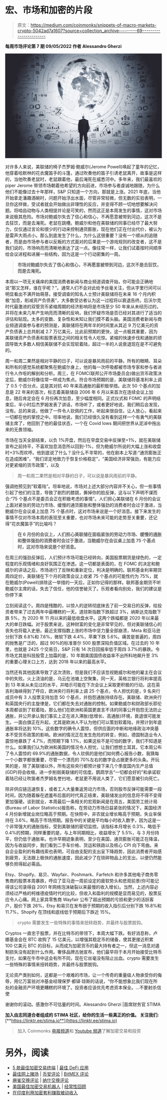 # 宏、市场和加密的片段

> 原文：<https://medium.com/coinmonks/snippets-of-macro-markets-crypto-5042ad7a1607?source=collection_archive---------69----------------------->

**每周市场评论第 7 期
09/05/2022
作者 Alessandro Gherzi**

![](img/ffe021c37ee99ba6d38e929abefc9ad9.png)

对许多人来说，美联储的椅子杰罗姆·鲍威尔(Jerome Powell)唤起了童年的记忆，他穿着哈默林的花衣魔笛手的斗篷，通过吹奏他的笛子引诱老鼠离开，故事是这样的，当他吹奏老鼠时，老鼠跟着他，最后淹死在威悉河中。多年来，我们最喜欢的 piper Jerome 带领市场朝着他希望的方向前进，市场参与者虔诚地跟随，为什么他们不能像过去十年那样，S&P 只知道一个方向，那就是上涨。2021 年底，当他开始拿走潘趣酒碗时，问题开始浮出水面，尽管非常轻微，但无数的实验表明，一旦你这样做，受试者就会开始做出非理性的反应，并变得不顾一切地想要解决问题。将啮齿动物与人类相提并论是可笑的，然而这正是本周发生的事情，这对市场来说极其危险。市场对鲍威尔失去了信心和信心，不再愿意被带到河边，这次不是去狂饮，而是去淹死。老鼠在跳槽。鲍威尔和他在美联储的同事已经尽了最大努力，仅仅通过言论和很少的行动来控制通货膨胀，现在他们正在付出代价，被认为是雷声大雨点小。那么到底发生了什么，为什么这很重要？没有一个顺从的追随者，而是由市场参与者以反叛的方式面对的后果是一个游戏规则的改变者，这不是我们说的，市场响亮而清晰地表达了这一点。像往常一样，让我们试着按时间顺序给会议进程和进展一些结构，因为这是一个行动密集的一周。

> **市场对鲍威尔失去了信心和信心，不再愿意被带到河边，这次不是去狂饮，而是去淹死。**

本周以一项无关痛痒的美国消费者新闻与商业频道调查开始，你可能会正确地说“那又怎样，谁在乎呢？”。通常人们不会对此给予丝毫关注，但从字里行间可以明显看出不满开始萌芽。接受调查的知名人士预计美联储将在未来 16 个月内积极“加息，削减资产负债表”，大多数受访者认为这一过程将以衰退告终。后沃尔克时代最激进的双管货币紧缩周期的经济影响将是市场至少 50 年来从未经历过的，并将在未来几年产生响亮而清晰的反响，我们怀疑市场是否已经对其进行了适当的评估和贴现。太多的变数、复杂性和未知让我们摸不着头脑。美国消费者新闻与商业频道调查参与者的预测是，美联储将在两年半的时间里从其近 9 万亿美元的资产负债表上总共削减 2.7 万亿美元，比此前预期的更快，这一点极其重要，因为美联储资产负债表和股票表现之间的相关性令人吃惊。紧缩的快速步伐和通胀的顽固导致大多数人相信美联储不会实现软着陆，超过一半的人说衰退现在是不可避免的。

周一和周二果然是相对平静的日子，可以说是暴风雨前的平静。所有的眼睛、耳朵和所有的感觉系统都聚焦在鲍威尔身上，他的每一次呼吸都被市场专家和参与者进行令人作呕的解剖和分析。周三，在 FOMC(联邦公开市场委员会)做出货币政策决定后，鲍威尔将像往常一样成为焦点。符合市场预期的是，美联储将基准利率上调了 0.5 个百分点，这是其对抗 40 年来高通胀的最积极举措。此次 50 个基点的加息是 22 年来的首次，标志着美联储自 2006 年 6 月以来首次在连续会议上加息，随后肯定会在 6 月份再次加息，至少幅度相同。正式仪式和 FOMC 的声明结束后，半小时后杰罗姆发表了讲话，市场听了，或者更好地说，我们稍后会发现，没有。总的来说，他做了一件令人钦佩的工作，听起来很自信，让人放心，看起来一切都在他的掌控之中。坦率地说，我们已经很久没有看到这样一个有勇气的美联储主席了，他回到了他的最佳状态，一个在 Covid lows 期间把世界从泥淖中拖出来的无畏领袖。

市场在当天全部结束，以负 1%开盘，然后在早盘交易中反弹至+1%，就在美联储宣布之前持平，不喜欢加息消息所以回到-1%，但为鲍威尔所说的大幅上涨和收盘时+3%而欢呼。他到底说了什么？没什么不寻常的，他在剧本上写道:“通货膨胀正在造成困难”，“我们坚定地致力于恢复价格稳定”，“美国经济非常强劲，有能力应对更紧缩的货币政策”，以及

> 周一和周二果然是相对平静的日子，可以说是暴风雨前的平静。

强调他预见到“软着陆”。坦率地说，市场对上述大部分内容并不关心，但一些事情引起了他们的注意，导致了剧烈的膝跳，撕掉你的脸反弹，这与以下声明不谋而合:“75 个基点不是委员会正在积极考虑的事情”。人们担心美联储在 6 月份的会议上面对紧张的劳动力市场、缓慢的通货膨胀和整体强劲的消费者时会过于激进，当鲍威尔在会议桌上加息 75 个基点时，这对市场来说是一个好消息。接下来发生的事情不仅对市场本周的表现至关重要，也对市场未来可能的走势至关重要，还记得“花衣魔笛手”的比喻吗？

> **在 6 月份的会议上，人们担心美联储在面临紧张的劳动力市场、缓慢的通胀和整体强劲的消费者时会过于激进，当鲍威尔在会议桌上加息 75 个基点时，这对市场来说是个好消息。**

在周三的强劲反弹后，人们预计市场可能已经转向，美国股票期货是绿色的，一定程度的乐观情绪和良好氛围正在渗透。这一切都是表面的，在 FOMC 的决定和鲍威尔的讲话之后，市场进行了反映和重新定位，判决是明确的。联邦基金利率期货周四定价，美联储在下个月的政策会议上收紧 75 个基点的可能性约为 75%，就在鲍威尔(Powell)排除这一举措的一天后，正如你记得的那样。联邦基金期货不听鲍威尔主席的话，失去了信任，他的信誉破灭了。乐观者看向别处，我们的建议是你停下来

立刻阅读这个。周四是残酷的，以惊人的逆转彻底抹去了前一交易日的反弹，给投资者带来了过去两年中最糟糕的一天。道琼斯指数下跌超过 3%，纳斯达克指数下跌 5%，为 2020 年 11 月以来的最低收盘水平。这两个跌幅都是 2020 年以来最大的单日跌幅。对于股票来说，这种财富的变化是非常罕见的，但对美联储信心的丧失也将载入史册。最近支撑指数上涨的市场中坚力量全部崩溃，Meta 和亚马逊分别下跌 6.8%和 7.6%，微软下跌 4.4%，苹果下跌 5.6%。痛苦是普遍的，周四的抛售是广泛的，超过 90%的标准普尔 500 股票深陷负值区域。在过去的 10 年里，也就是 2425 个交易日，S&P 只有 14 次日回报率低于周四 3.7%的暴跌。令市场尤其是科技股雪上加霜的是，10 年期美国国债收益率不出所料地飙升至 3%的重要心理关口上方，达到 2018 年以来的最高水平。

当然还有其他因素导致了这次溃败，但是我们不应该忽视鲍威尔和他的雇主在会议中的失败。火上浇油的是，乌云在池塘上空聚集，同一天，英格兰银行将利率提高到 13 年来从未见过的水平，并暗示可能在下次会议上采取更积极的行动。这在英吉利海峡得到了呼应，欧洲央行将利率上调 25 个基点，令人担忧的是，9 名央行成员中有 3 人投票支持加息 50 个基点，并抱怨通胀持续存在。美联储、欧洲央行和英国央行的主旋律是，它们都在失去对通胀的控制。如果鲍威尔和财政部长耶伦本周都谈到了软着陆，那么他们在欧洲和英国更直言不讳的同事公开抱怨无法防止通胀，并公开承认我们事实上正在进入滞胀(低增长、高通胀)环境，衰退很可能发生。一面白旗正在升起，尤其是欧洲人不认为他们可以策划软着陆，并预计到年底通胀率将达到 10%。这些数字的确令人震惊，但供应面的中断和地缘政治冲突基本不受货币政策的影响。欧洲的情况正在发生危险的转变，例如，德国制造业令人震惊地暴跌了 4.7%，而预期下降 1.1%，如果这些不是可怕的数字，我们不知道是什么。如果我们认为欧洲和美国的情况令人担忧，让我们想想土耳其，它本周公布了令人震惊的 69.9%的通胀数据，令人钦佩的是他们如何费心报告小数，我猜每一个小数字都很重要，尽管一个漂亮的 70%左右的数字会占据更多的头条。开玩笑的是，除了美联储以外，所有这些央行都预计接下来几个季度国内生产总值(GDP)将会收缩，进一步削弱美联储的可信度。鹦鹉学舌“一切都会好的”和承诺软着陆已经让吹笛者杰罗姆名誉扫地，老鼠更不用说人类了，它们愿意被引向死亡。

除非供应链迅速恢复，或者工人大量重返劳动力市场，否则股市反弹可能需要一段时间，因为随着躲在遮羞布后面的时代真正结束，美联储发出的信息将不得不变得更加强硬。谈到就业，本周最后一条相关的宏观新闻是在周五，美国劳工统计局(Bureau of Labor Statistics)报告称，在劳动力市场日益紧张的情况下，美国经济 4 月份新增就业岗位略高于预期。在快照中，非农就业增长略高于预期，失业率保持在 3.6%，略高于市场预期。报告中的关键是平均每小时收入数字，因为这是一个非常强大的通胀指标，受到美联储的密切监控。该指标本月增长 0.3%，略低于 0.4%的预期，同样重要的是，与上年同期相比，收益增长了 5.5%，与 3 月份持平，但仍低于通胀率。也许早期迹象表明，至少在美国，通货膨胀可能正在降温，因为与收益同步，我们看到二手车价格、货运和铁路以及核心 CPI 向下弯曲。来自企业盈利的有趣线索也表明，可自由支配的支出呈下降趋势，因此消费者开始感到疲劳，无法跟上极快的通胀速度，因此减少了在琐碎物品上的支出，以便仍然能够负担得起必需品。

Etsy、Shopify、易贝、Wayfair、Poshmark、Farfetch 和许多其他电子商务零售商的股票本周暴跌，呼应了亚马逊一周前设定的疲软势头和悲观前景(你可能记得该公司录得自 2001 年网络泡沫破裂以来最慢的收入增长)。当然，上述内容必须经过严格的柯维德疫情时代的比较，但收入和盈利的规模是显而易见的，股票反应令人心痛。网上家具零售商 Wayfair 公布了超出预期的亏损和更少的活跃客户，股价下跌 26%，Etsy 和易贝在发布弱于预期的收入指引后分别下跌 16.8%和 11.7%，Shopify 在顶线和底线低于预期后下跌近 15%。

> crypto 需要发生一些特殊的事情来扭转趋势，并最终与股票脱钩。

Cryptos 一直忠于股票，并在比特币的带领下，本周大幅下跌。有好消息称，卢娜基金会在 BTC 收购了 15 亿美元，以增强其稳定币的储备，使其更接近积累 100 亿美元 BTC 的目标，从而成为加密货币的最大持有者之一，但这一消息对遏制损失没有起到什么作用。奢侈品牌古驰宣布，他们最早将于本月开始接受比特币支付，如果在牛市中这会有所不同，现在它丝毫没有阻止出血。crypto 需要发生一些特殊的事情来扭转趋势，并最终与股票脱钩。

无论资产类别如何，这都是一个艰难的市场，让一个传奇的重量级人物承受你的侮辱，用亿万富翁对冲基金经理保罗·都铎·琼斯的话说，“你不能想象比我们现在所处的金融资产环境更糟糕的环境了。投资者应该优先考虑资本保全。…不要射杀信使

谢谢你的滚动。感激你不可估量的时间。Alessandro Gherzi |首席财务官 STIMA

**加入由志同道合者组成的 STIMA 社区，给你的生活一些真正的价值。
关注我们:**[**https://linktr.ee/stima.io**](https://linktr.ee/stima.io)

> 加入 Coinmonks [电报频道](https://t.me/coincodecap)和 [Youtube 频道](https://www.youtube.com/c/coinmonks/videos)了解加密交易和投资

# 另外，阅读

*   [5 款最佳加密交易终端](https://coincodecap.com/crypto-trading-terminals) | [最佳 DeFi 应用](https://coincodecap.com/best-defi-apps)
*   [最佳网上赌场](https://coincodecap.com/best-online-casinos) | [币安评论](/coinmonks/binance-review-ee10d3bf3b6e) | [BitMEX 评论](https://coincodecap.com/bitmex-review)
*   [麻雀交换评论](https://coincodecap.com/sparrow-exchange-review) | [纳什交换评论](https://coincodecap.com/nash-exchange-review)
*   [美国最佳加密交易机器人](https://coincodecap.com/crypto-trading-bots-in-the-us) | [经常性回顾](https://coincodecap.com/changelly-review)
*   [在印度利用加密套利赚取被动收入](https://coincodecap.com/crypto-arbitrage-in-india)